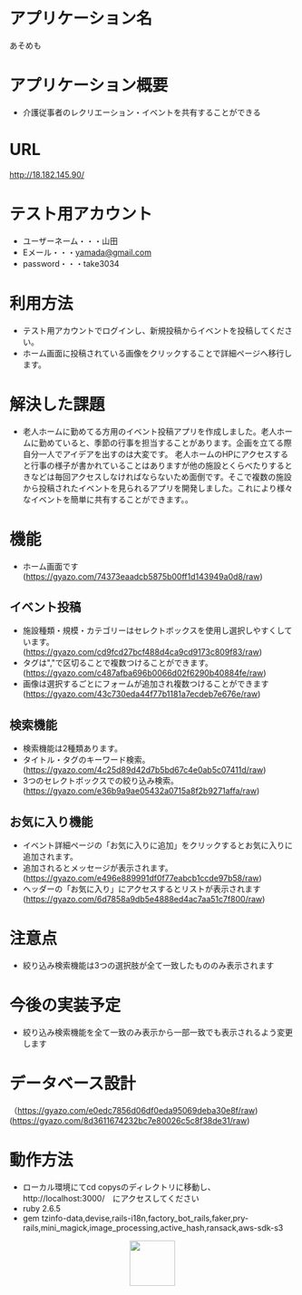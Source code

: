 # アプリケーション名

あそめも
 
# アプリケーション概要

- 介護従事者のレクリエーション・イベントを共有することができる

# URL
http://18.182.145.90/

# テスト用アカウント

- ユーザーネーム・・・山田
- Eメール・・・yamada@gmail.com
- password・・・take3034

# 利用方法
- テスト用アカウントでログインし、新規投稿からイベントを投稿してください。
- ホーム画面に投稿されている画像をクリックすることで詳細ページへ移行します。

# 解決した課題
- 老人ホームに勤めてる方用のイベント投稿アプリを作成しました。老人ホームに勤めていると、季節の行事を担当することがあります。企画を立てる際自分一人でアイデアを出すのは大変です。 老人ホームのHPにアクセスすると行事の様子が書かれていることはありますが他の施設とくらべたりするときなどは毎回アクセスしなければならないため面倒です。そこで複数の施設から投稿されたイベントを見られるアプリを開発しました。これにより様々なイベントを簡単に共有することができます。。

# 機能
- ホーム画面です
  (https://gyazo.com/74373eaadcb5875b00ff1d143949a0d8/raw)
## イベント投稿
- 施設種類・規模・カテゴリーはセレクトボックスを使用し選択しやすくしています。
  (https://gyazo.com/cd9fcd27bcf488d4ca9cd9173c809f83/raw)
- タグは","で区切ることで複数つけることができます。
  (https://gyazo.com/c487afba696b0066d02f6290b40884fe/raw)
- 画像は選択するごとにフォームが追加され複数つけることができます
  (https://gyazo.com/43c730eda44f77b1181a7ecdeb7e676e/raw)
  
## 検索機能
- 検索機能は2種類あります。
- タイトル・タグのキーワード検索。
  (https://gyazo.com/4c25d89d42d7b5bd67c4e0ab5c07411d/raw)
- 3つのセレクトボックスでの絞り込み検索。
  (https://gyazo.com/e36b9a9ae05432a0715a8f2b9271affa/raw)

## お気に入り機能
- イベント詳細ページの「お気に入りに追加」をクリックするとお気に入りに追加されます。
- 追加されるとメッセージが表示されます。
  (https://gyazo.com/e496e889991df0f77eabcb1ccde97b58/raw)
- ヘッダーの「お気に入り」にアクセスするとリストが表示されます
  (https://gyazo.com/6d7858a9db5e4888ed4ac7aa51c7f800/raw)

# 注意点
- 絞り込み検索機能は3つの選択肢が全て一致したもののみ表示されます

# 今後の実装予定
- 絞り込み検索機能を全て一致のみ表示から一部一致でも表示されるよう変更します

# データベース設計
  （https://gyazo.com/e0edc7856d06df0eda95069deba30e8f/raw)
  (https://gyazo.com/8d3611674232bc7e80026c5c8f38de31/raw)
  
# 動作方法
- ローカル環境にてcd copysのディレクトリに移動し、http://localhost:3000/　にアクセスしてください
- ruby 2.6.5
- gem tzinfo-data,devise,rails-i18n,factory_bot_rails,faker,pry-rails,mini_magick,image_processing,active_hash,ransack,aws-sdk-s3
<p align="center">
 <a href="vue公式サイトURL"><img src="https://〜.c65a67974647b53ab5cdaedde9f4f536.png" width="80px;" /></a>
</p>
